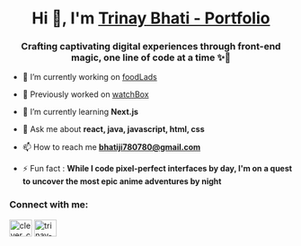 

<h1 align="center">Hi 👋, I'm <a href="https://trinay.vercel.app/" target="_blank">Trinay Bhati - Portfolio</a></h1>
<h3 align="center">Crafting captivating digital experiences through front-end magic, one line of code at a time ✨🚀</h3>


- 🔭 I’m currently working on [foodLads](https://github.com/TrinayBhati/FoodLads)

- 🛒 Previously worked on [watchBox](https://watchbox-tv.netlify.app/ )

- 🌱 I’m currently learning **Next.js**

- 💬 Ask me about **react, java, javascript, html, css**

- 📫 How to reach me **bhatiji780780@gmail.com**

- ⚡ Fun fact : **While I code pixel-perfect interfaces by day, I'm on a quest to uncover the most epic anime adventures by night**

<h3 align="left">Connect with me:</h3>
<p align="left">
<a href="https://twitter.com/clever_cactus_" target="blank"><img align="center" src="https://raw.githubusercontent.com/rahuldkjain/github-profile-readme-generator/master/src/images/icons/Social/twitter.svg" alt="clever_cactus_" height="30" width="40" /></a>
<a href="https://linkedin.com/in/trinay-bhati" target="blank"><img align="center" src="https://raw.githubusercontent.com/rahuldkjain/github-profile-readme-generator/master/src/images/icons/Social/linked-in-alt.svg" alt="trinay-bhati" height="30" width="40" /></a>
</p>


